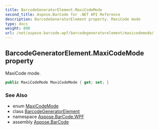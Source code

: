 ```yaml
---
title: BarcodeGeneratorElement.MaxiCodeMode
second_title: Aspose.BarCode for .NET API Reference
description: BarcodeGeneratorElement property. MaxiCode mode
type: docs
weight: 800
url: /net/aspose.barcode.wpf/barcodegeneratorelement/maxicodemode/
---
```

## BarcodeGeneratorElement.MaxiCodeMode property

MaxiCode mode.

```csharp
public MaxiCodeMode MaxiCodeMode { get; set; }
```

### See Also

* enum [MaxiCodeMode](../../../aspose.barcode.generation/maxicodemode/)
* class [BarcodeGeneratorElement](../)
* namespace [Aspose.BarCode.WPF](../../barcodegeneratorelement/)
* assembly [Aspose.BarCode](../../../)


